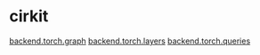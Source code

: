 # cirkit

[backend.torch.graph](graph/index.md)
[backend.torch.layers](layers/index.md)
[backend.torch.queries](queries.md)
